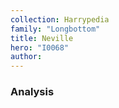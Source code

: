 ```yaml
---
collection: Harrypedia
family: "Longbottom"
title: Neville
hero: "I0068"
author: 
---
```



### Analysis

